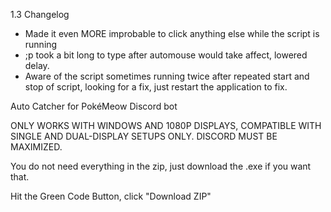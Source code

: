 1.3 Changelog
- Made it even MORE improbable to click anything else while the script is running
- ;p took a bit long to type after automouse would take affect, lowered delay.
- Aware of the script sometimes running twice after repeated start and stop of script, looking for a fix, just restart the application to fix.

Auto Catcher for PokéMeow Discord bot

ONLY WORKS WITH WINDOWS AND 1080P DISPLAYS, COMPATIBLE WITH SINGLE AND DUAL-DISPLAY SETUPS ONLY. DISCORD MUST BE MAXIMIZED. 

You do not need everything in the zip, just download the .exe if you want that.

Hit the Green Code Button, click "Download ZIP"
